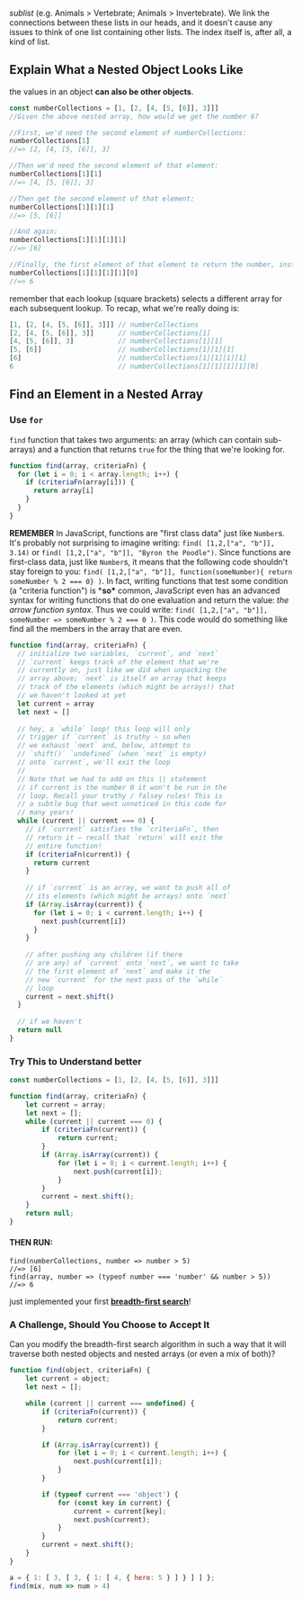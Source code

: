 *sublist* (e.g. Animals > Vertebrate; Animals > Invertebrate). We link the connections between these lists in our heads, and it doesn't cause any issues to think of one list containing other lists. The index itself is, after all, a kind of list.

## Explain What a Nested Object Looks Like

 the values in an object **can also be other objects**.

```js
const numberCollections = [1, [2, [4, [5, [6]], 3]]]
//Given the above nested array, how would we get the number 6?

//First, we'd need the second element of numberCollections:
numberCollections[1]
//=> [2, [4, [5, [6]], 3]

//Then we'd need the second element of that element:
numberCollections[1][1]
//=> [4, [5, [6]], 3]

//Then get the second element of that element:
numberCollections[1][1][1]
//=> [5, [6]]

//And again:
numberCollections[1][1][1][1]
//=> [6]

//Finally, the first element of that element to return the number, instead of an Array:
numberCollections[1][1][1][1][0]
//=> 6
```

remember that each lookup (square brackets) selects a different array for each subsequent lookup. To recap, what we're really doing is:

```js
[1, [2, [4, [5, [6]], 3]]] // numberCollections
[2, [4, [5, [6]], 3]]      // numberCollections[1]
[4, [5, [6]], 3]           // numberCollections[1][1]
[5, [6]]                   // numberCollections[1][1][1]
[6]                        // numberCollections[1][1][1][1]
6                          // numberCollections[1][1][1][1][0]
```

## Find an Element in a Nested Array

### Use `for`

`find` function that takes two arguments: an array (which can contain sub-arrays) and a function that returns `true` for the thing that we're looking for.

```js
function find(array, criteriaFn) {
  for (let i = 0; i < array.length; i++) {
    if (criteriaFn(array[i])) {
      return array[i]
    }
  }
}
```

**REMEMBER** In JavaScript, functions are "first class data" just like `Number`s. It's probably not surprising to imagine writing: `find( [1,2,["a", "b"]], 3.14)` or `find( [1,2,["a", "b"]], "Byron the Poodle")`. Since functions are first-class data, just like `Number`s, it means that the following code shouldn't stay foreign to you: `find( [1,2,["a", "b"]], function(someNumber){ return someNumber % 2 === 0} )`. In fact, writing functions that test some condition (a "criteria function") is ***so\*** common, JavaScript even has an advanced syntax for writing functions that do one evaluation and return the value: *the arrow function syntax*. Thus we could write: `find( [1,2,["a", "b"]], someNumber => someNumber % 2 === 0 )`. This code would do something like find all the members in the array that are even.

```js
function find(array, criteriaFn) {
  // initialize two variables, `current`, and `next`
  // `current` keeps track of the element that we're
  // currently on, just like we did when unpacking the
  // array above; `next` is itself an array that keeps
  // track of the elements (which might be arrays!) that
  // we haven't looked at yet
  let current = array
  let next = []
 
  // hey, a `while` loop! this loop will only
  // trigger if `current` is truthy — so when
  // we exhaust `next` and, below, attempt to
  // `shift()` `undefined` (when `next` is empty)
  // onto `current`, we'll exit the loop
  //
  // Note that we had to add on this || statement
  // if current is the number 0 it won't be run in the
  // loop. Recall your truthy / falsey rules! This is
  // a subtle bug that went unnoticed in this code for
  // many years!
  while (current || current === 0) {
    // if `current` satisfies the `criteriaFn`, then
    // return it — recall that `return` will exit the
    // entire function!
    if (criteriaFn(current)) {
      return current
    }
 
    // if `current` is an array, we want to push all of
    // its elements (which might be arrays) onto `next`
    if (Array.isArray(current)) {
      for (let i = 0; i < current.length; i++) {
        next.push(current[i])
      }
    }
 
    // after pushing any children (if there
    // are any) of `current` onto `next`, we want to take
    // the first element of `next` and make it the
    // new `current` for the next pass of the `while`
    // loop
    current = next.shift()
  }
 
  // if we haven't
  return null
}
```

### Try This to Understand better

```js
const numberCollections = [1, [2, [4, [5, [6]], 3]]]

function find(array, criteriaFn) {
	let current = array;
	let next = [];
	while (current || current === 0) {
		if (criteriaFn(current)) {
			return current;
		}
		if (Array.isArray(current)) {
			for (let i = 0; i < current.length; i++) {
				next.push(current[i]);
			}
		}
		current = next.shift();
	}
	return null;
}
```

#### THEN RUN:

```JS
find(numberCollections, number => number > 5)
//=> [6]
find(array, number => (typeof number === 'number' && number > 5))
//=> 6

```

just implemented your first **[breadth-first search](https://en.wikipedia.org/wiki/Breadth-first_search)**!

### A Challenge, Should You Choose to Accept It

Can you modify the breadth-first search algorithm in such a way that it will traverse both nested objects and nested arrays (or even a mix of both)?

```js
function find(object, criteriaFn) {
	let current = object;
	let next = [];

	while (current || current === undefined) {
		if (criteriaFn(current)) {
			return current;
		}

		if (Array.isArray(current)) {
			for (let i = 0; i < current.length; i++) {
				next.push(current[i]);
			}
		}

		if (typeof current === 'object') {
			for (const key in current) {
				current = current[key];
				next.push(current);
			}
		}
		current = next.shift();
	}
}

a = { 1: [ 3, [ 3, { 1: [ 4, { here: 5 } ] } ] ] };
find(mix, num => num > 4)
```


